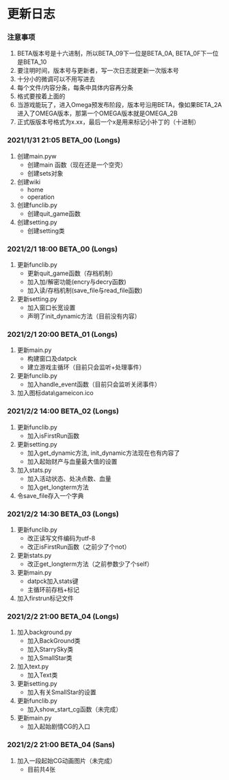 # 更新日志

### 注意事项
1. BETA版本号是十六进制，所以BETA_09下一位是BETA_0A, BETA_0F下一位是BETA_10
2. 要注明时间，版本号与更新者，写一次日志就更新一次版本号
3. 十分小的微调可以不用写进去
4. 每个文件/内容分条，每条中具体内容再分条
5. 格式要按着上面的
6. 当游戏能玩了，进入Omega预发布阶段，版本号沿用BETA，像如果BETA_2A进入了OMEGA版本，那第一个OMEGA版本就是OMEGA_2B
7. 正式版版本号格式为x.xx，最后一个x是用来标记小补丁的（十进制）

### 2021/1/31 21:05 BETA_00 (Longs)
1. 创建main.pyw
	- 创建main 函数（现在还是一个空壳）
	- 创建sets对象
2. 创建wiki
	- home
	- operation
3. 创建funclib.py
	- 创建quit_game函数
4. 创建setting.py
	- 创建setting类

### 2021/2/1 18:00 BETA_00 (Longs)
1. 更新funclib.py
	- 更新quit_game函数（存档机制）
	- 加入加/解密功能(encry与decry函数)
	- 加入读/存档机制(save_file与read_file函数)
2. 更新setting.py
	- 加入窗口长宽设置
	- 声明了init_dynamic方法（目前没有内容）

### 2021/2/1 20:00 BETA_01 (Longs)
1. 更新main.py
	- 构建窗口及datpck
	- 建立游戏主循环（目前只会监听+处理事件）
2. 更新funclib.py
	- 加入handle_event函数（目前只会监听关闭事件）
3. 加入图标data\gameicon.ico

### 2021/2/2 14:00 BETA_02 (Longs)
1. 更新funclib.py
	- 加入isFirstRun函数
2. 更新setting.py
	- 加入get_dynamic方法, init_dynamic方法现在也有内容了
	- 加入起始财产与血量最大值的设置
3. 加入stats.py
	- 加入活动状态、处决点数、血量
	- 加入get_longterm方法
4. 令save_file存入一个字典

### 2021/2/2 14:30 BETA_03 (Longs)
1. 更新funclib.py
	- 改正读写文件编码为utf-8
	- 改正isFirstRun函数（之前少了个not）
2. 更新stats.py
	- 改正get_longterm方法（之前参数少了个self）
3. 更新main.py
	- datpck加入stats键 
	- 主循环前存档+标记
4. 加入firstrun标记文件

### 2021/2/2 21:00 BETA_04 (Longs)
1. 加入background.py
	- 加入BackGround类
	- 加入StarrySky类
	- 加入SmallStar类
2. 加入text.py
	- 加入Text类
3. 更新setting.py
	- 加入有关SmallStar的设置
4. 更新funclib.py
	- 加入show_start_cg函数（未完成）
5. 更新main.py
	- 加入起始剧情CG的入口

### 2021/2/2 21:00 BETA_04 (Sans)
1. 加入一段起始CG动画图片（未完成）
	- 目前共4张

